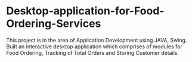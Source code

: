 # Desktop-application-for-Food-Ordering-Services
This project is in the area of Application Development using JAVA, Swing. Built an interactive desktop application which comprises of modules for Food Ordering, Tracking of Total Orders and Storing Customer details.
